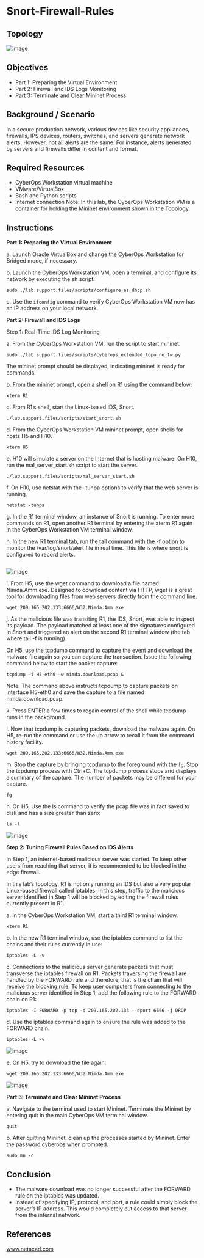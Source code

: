# Snort-Firewall-Rules

## Topology
![image](https://i.imgur.com/l9Dv3Yh.png)


## Objectives
- Part 1: Preparing the Virtual Environment
- Part 2: Firewall and IDS Logs Monitoring
- Part 3: Terminate and Clear Mininet Process
  
## Background / Scenario
In a secure production network, various devices like security appliances, firewalls, IPS devices, routers, switches, and servers generate network alerts. However, not all alerts are the same. For instance, alerts generated by servers and firewalls differ in content and format.

## Required Resources
- CyberOps Workstation virtual machine
- VMware/VirtualBox
- Bash and Python scripts
- Internet connection
Note: In this lab, the CyberOps Workstation VM is a container for holding the Mininet environment shown in the Topology. 

## Instructions
**Part 1: Preparing the Virtual Environment**

a. Launch Oracle VirtualBox and change the CyberOps Workstation for Bridged mode, if necessary.

b. Launch the CyberOps Workstation VM, open a terminal, and configure its network by executing the sh script.
```
sudo ./lab.support.files/scripts/configure_as_dhcp.sh
```
c. Use the `ifconfig` command to verify CyberOps Workstation VM now has an IP address on your local network. 

**Part 2: Firewall and IDS Logs**

Step 1: Real-Time IDS Log Monitoring

a. From the CyberOps Workstation VM, run the script to start mininet.
```
sudo ./lab.support.files/scripts/cyberops_extended_topo_no_fw.py
```

The mininet prompt should be displayed, indicating mininet is ready for commands.

b. From the mininet prompt, open a shell on R1 using the command below:
```
xterm R1
```

c. From R1’s shell, start the Linux-based IDS, Snort.
```
./lab.support.files/scripts/start_snort.sh
```

d. From the CyberOps Workstation VM mininet prompt, open shells for hosts H5 and H10.
```
xterm H5
```

e. H10 will simulate a server on the Internet that is hosting malware. On H10, run the mal_server_start.sh script to start the server.
```
./lab.support.files/scripts/mal_server_start.sh
```

f. On H10, use netstat with the -tunpa options to verify that the web server is running.
```
netstat -tunpa
```

g. In the R1 terminal window, an instance of Snort is running. To enter more commands on R1, open another R1 terminal by entering the xterm R1 again in the CyberOps Workstation VM terminal window.

h. In the new R1 terminal tab, run the tail command with the -f option to monitor the /var/log/snort/alert file in real time. This file is where snort is configured to record alerts.
```tail -f /var/log/snort/alert
```
![image](https://i.imgur.com/v6MvnvG.png)

i. From H5, use the wget command to download a file named Nimda.Amm.exe. Designed to download content via HTTP, wget is a great tool for downloading files from web servers directly from the command line.
```
wget 209.165.202.133:6666/W32.Nimda.Amm.exe
```

j. As the malicious file was transiting R1, the IDS, Snort, was able to inspect its payload. The payload matched at least one of the signatures configured in Snort and triggered an alert on the second R1 terminal window (the tab where tail -f is running). 

On H5, use the tcpdump command to capture the event and download the malware file again so you can capture the transaction. Issue the following command below to start the packet capture:
```
tcpdump –i H5-eth0 –w nimda.download.pcap &
```

Note: The command above instructs tcpdump to capture packets on interface H5-eth0 and save the capture to a file named nimda.download.pcap.

k. Press ENTER a few times to regain control of the shell while tcpdump runs in the background.

l. Now that tcpdump is capturing packets, download the malware again. On H5, re-run the command or use the up arrow to recall it from the command history facility.
```
wget 209.165.202.133:6666/W32.Nimda.Amm.exe
```

m. Stop the capture by bringing tcpdump to the foreground with the `fg`. Stop the tcpdump process with Ctrl+C. The tcpdump process stops and displays a summary of the capture. The number of packets may be different for your capture.
```
fg
```

n. On H5, Use the ls command to verify the pcap file was in fact saved to disk and has a size greater than zero:
```
ls -l
```
![image](https://i.imgur.com/3Op5Mrf.png)

**Step 2: Tuning Firewall Rules Based on IDS Alerts**

In Step 1, an internet-based malicious server was started. To keep other users from reaching that server, it is recommended to be blocked in the edge firewall.

In this lab’s topology, R1 is not only running an IDS but also a very popular Linux-based firewall called iptables. In this step, traffic to the malicious server identified in Step 1 will be blocked by editing the firewall rules currently present in R1.

a. In the CyberOps Workstation VM, start a third R1 terminal window.
```
xterm R1
```

b. In the new R1 terminal window, use the iptables command to list the chains and their rules currently in use:
```
iptables -L -v
```

c. Connections to the malicious server generate packets that must transverse the iptables firewall on R1. Packets traversing the firewall are handled by the FORWARD rule and therefore, that is the chain that will receive the blocking rule. To keep user computers from connecting to the malicious server identified in Step 1, add the following rule to the FORWARD chain on R1:
```
iptables -I FORWARD -p tcp -d 209.165.202.133 --dport 6666 -j DROP
```

d. Use the iptables command again to ensure the rule was added to the FORWARD chain.
```
iptables -L -v
```
![image](https://i.imgur.com/AfzxZ7M.png)

e. On H5, try to download the file again:
```
wget 209.165.202.133:6666/W32.Nimda.Amm.exe
```
![image](https://i.imgur.com/5t8kwXz.png)

**Part 3: Terminate and Clear Mininet Process**

a. Navigate to the terminal used to start Mininet. Terminate the Mininet by entering quit in the main CyberOps VM terminal window.
```
quit
```

b. After quitting Mininet, clean up the processes started by Mininet. Enter the password cyberops when prompted.
```
sudo mn -c
```

## Conclusion
- The malware download was no longer successful after the FORWARD rule on the iptables was updated.
- Instead of specifying IP, protocol, and port, a rule could simply block the server’s IP address. This would completely cut access to that server from the internal network.

## References 
www.netacad.com
